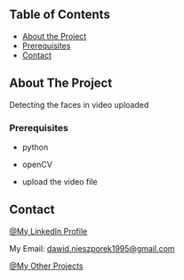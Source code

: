 <!-- TABLE OF CONTENTS -->
## Table of Contents

* [About the Project](#about-the-project)
* [Prerequisites](#prerequisites)
* [Contact](#contact)

<!-- ABOUT THE PROJECT -->
## About The Project

Detecting the faces in video uploaded

### Prerequisites

* python

* openCV

* upload the video file

<!-- CONTACT -->
## Contact

[@My LinkedIn Profile](https://www.linkedin.com/in/warcep/)

My Email: dawid.nieszporek1995@gmail.com

[@My Other Projects](https://github.com/warcep)

